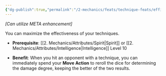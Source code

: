 ```yaml
---
{"dg-publish":true,"permalink":"/2-mechanics/feats/technique-feats/efficient-technique/"}
---
```



*[Can utilize META enhancement]*

You can maximize the effectiveness of your techniques.

- **Prerequisite**: [[2. Mechanics/Attributes/Spirit\|Spirit]] or [[2. Mechanics/Attributes/Intelligence\|Intelligence]] Level 10  
	
- **Benefit**: When you hit an opponent with a technique, you can immediately spend your **Move Action** to reroll the dice for determining the damage degree, keeping the better of the two results.